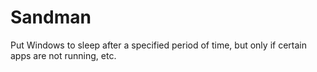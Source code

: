 # Sandman
Put Windows to sleep after a specified period of time, but only if certain apps are not running, etc.
